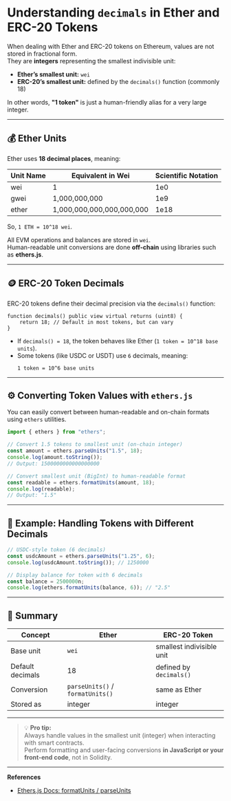 # Understanding `decimals` in Ether and ERC-20 Tokens

When dealing with Ether and ERC-20 tokens on Ethereum, values are not stored in fractional form.  
They are **integers** representing the smallest indivisible unit:

- **Ether’s smallest unit:** `wei`
- **ERC-20’s smallest unit:** defined by the `decimals()` function (commonly 18)

In other words, **"1 token"** is just a human-friendly alias for a very large integer.

---

## 💰 Ether Units

Ether uses **18 decimal places**, meaning:

| Unit Name | Equivalent in Wei | Scientific Notation |
|------------|-------------------|---------------------|
| wei        | 1                 | 1e0                |
| gwei       | 1,000,000,000     | 1e9                |
| ether      | 1,000,000,000,000,000,000 | 1e18 |

So, `1 ETH = 10^18 wei`.

All EVM operations and balances are stored in `wei`.  
Human-readable unit conversions are done **off-chain** using libraries such as **ethers.js**.

---

## 🪙 ERC-20 Token Decimals

ERC-20 tokens define their decimal precision via the `decimals()` function:

```solidity
function decimals() public view virtual returns (uint8) {
    return 18; // Default in most tokens, but can vary
}
```

- If `decimals() = 18`, the token behaves like Ether (`1 token = 10^18 base units`).
- Some tokens (like USDC or USDT) use `6` decimals, meaning:
  ```
  1 token = 10^6 base units
  ```

---

## ⚙️ Converting Token Values with `ethers.js`

You can easily convert between human-readable and on-chain formats using `ethers` utilities.

```js
import { ethers } from "ethers";

// Convert 1.5 tokens to smallest unit (on-chain integer)
const amount = ethers.parseUnits("1.5", 18);
console.log(amount.toString());
// Output: 1500000000000000000

// Convert smallest unit (BigInt) to human-readable format
const readable = ethers.formatUnits(amount, 18);
console.log(readable);
// Output: "1.5"
```

---

## 🧮 Example: Handling Tokens with Different Decimals

```js
// USDC-style token (6 decimals)
const usdcAmount = ethers.parseUnits("1.25", 6);
console.log(usdcAmount.toString()); // 1250000

// Display balance for token with 6 decimals
const balance = 2500000n;
console.log(ethers.formatUnits(balance, 6)); // "2.5"
```

---

## 🧠 Summary

| Concept | Ether | ERC-20 Token |
|----------|--------|--------------|
| Base unit | `wei` | smallest indivisible unit |
| Default decimals | 18 | defined by `decimals()` |
| Conversion | `parseUnits()` / `formatUnits()` | same as Ether |
| Stored as | integer | integer |

---

> 💡 **Pro tip:**  
> Always handle values in the smallest unit (integer) when interacting with smart contracts.  
> Perform formatting and user-facing conversions **in JavaScript or your front-end code**, not in Solidity.

---

**References**
- [Ethers.js Docs: formatUnits / parseUnits](https://docs.ethers.org/v6/api/utils/#about-units)
